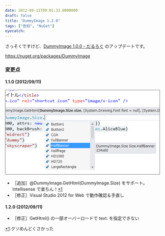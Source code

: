```yaml
---
date: 2012-09-11T09:01:33.0000000
draft: false
title: "DummyImage 1.2.0"
tags: ["告知", "NuGet"]
eyecatch: 
---
```

<p>さっそくですけど、<a href="https://blog.daruyanagi.jp/entry/2012/09/11/070914">DummyImage 1.0.0 - &#x3060;&#x308B;&#x308D;&#x3050;</a> のアップデートです。</p><p><a href="https://nuget.org/packages/DummyImage">https://nuget.org/packages/DummyImage</a><br />
</p>

<div class="section">
<h3>変更点</h3>

<div class="section">
<h4>1.1.0 (2012/09/11)</h4>
<p><span itemscope itemtype="http://schema.org/Photograph"><img src="20120911084840.png" alt="f:id:daruyanagi:20120911084840p:plain" title="f:id:daruyanagi:20120911084840p:plain" class="hatena-fotolife" itemprop="image"></span><br />
</p>

<ul>
<li>［追加］@DummyImage.GetHtml(DummyImage.Size) をサポート。Intellisense で楽ちん！<a href="#f-26f22aee" name="fn-26f22aee" title="クソめんどくさかった">*1</a></li>
<li>［修正］Visual Studio 2012 for Web で動作確認＆手直し</li>
</ul>
</div>
<div class="section">
<h4>1.2.0 (2012/09/11)</h4>

<ul>
<li>［修正］GetHtml() の一部オーバーロードで text: を指定できない</li>
</ul>
</div>
</div><div class="footnote">
<p class="footnote"><a href="#fn-26f22aee" name="f-26f22aee" class="footnote-number">*1</a><span class="footnote-delimiter">:</span><span class="footnote-text">クソめんどくさかった</span></p>
</div>
